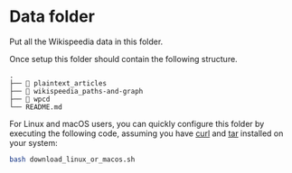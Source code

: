 # Data folder

Put all the Wikispeedia data in this folder.

Once setup this folder should contain the following structure.
```
.
├── 📁 plaintext_articles
├── 📁 wikispeedia_paths-and-graph
├── 📁 wpcd
└── README.md
```

For Linux and macOS users, you can quickly configure this folder by executing the following code, assuming you have [curl](https://curl.se) and [tar](https://www.gnu.org/software/tar/) installed on your system:
```bash
bash download_linux_or_macos.sh
```